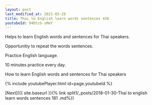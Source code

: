 ```yaml
---
layout: post
last_modified_at: 2021-03-29
title: Thai to English learn words sentences 436 
youtubeId: 94DtcG-sMeY
---
```

 
 
Helps to learn English words and sentences for Thai speakers.

Opportunitiy to repeat the words sentences. 

Practice English language. 
 
10 minutes practice every day. 
 
How to learn English words and sentences for Thai speakers 
 
{% include youtubePlayer.html id=page.youtubeId %}
 
 
[Next]({{ site.baseurl }}{% link  split1/_posts/2018-01-30-Thai to english learn words sentences 181 .md%})
 
